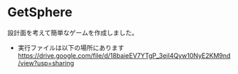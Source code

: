 # GetSphere
設計面を考えて簡単なゲームを作成しました。

- 実行ファイルは以下の場所にあります  
https://drive.google.com/file/d/18baieEV7YTgP_3eiI4Qyw10NyE2KM9nd/view?usp=sharing  

